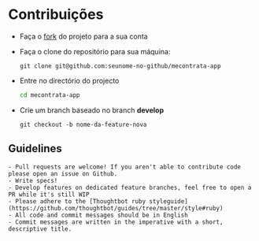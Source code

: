 # Contribuições

* Faça o [fork](https://github.com/nelsonmfinda/mecontrata-app.git/fork) do projeto para a sua conta
* Faça o clone do repositório para sua máquina:

  ```git
  git clone git@github.com:seunome-no-github/mecontrata-app
  ```
* Entre no directório do projecto

  ```bash
  cd mecontrata-app
  ```
* Crie um branch baseado no branch **develop**

  ```git
  git checkout -b nome-da-feature-nova
  ```

Guidelines
----------

	- Pull requests are welcome! If you aren't able to contribute code please open an issue on Github.
	- Write specs!
	- Develop features on dedicated feature branches, feel free to open a PR while it's still WIP
	- Please adhere to the [Thoughtbot ruby styleguide](https://github.com/thoughtbot/guides/tree/master/style#ruby)
	- All code and commit messages should be in English
	- Commit messages are written in the imperative with a short, descriptive title.